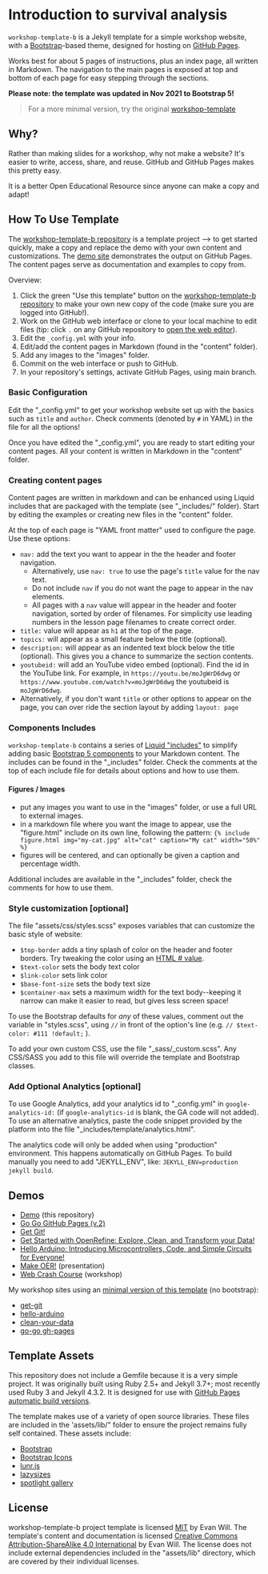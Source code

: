 # Introduction to survival analysis

`workshop-template-b` is a Jekyll template for a simple workshop website, with a [Bootstrap](https://getbootstrap.com/)-based theme, designed for hosting on [GitHub Pages](https://pages.github.com/).

Works best for about 5 pages of instructions, plus an index page, all written in Markdown. 
The navigation to the main pages is exposed at top and bottom of each page for easy stepping through the sections.

**Please note: the template was updated in Nov 2021 to Bootstrap 5!**

> For a more minimal version, try the original [workshop-template](https://github.com/evanwill/workshop-template)

## Why?

Rather than making slides for a workshop, why not make a website? 
It's easier to write, access, share, and reuse. 
GitHub and GitHub Pages makes this pretty easy.

It is a better Open Educational Resource since anyone can make a copy and adapt!

## How To Use Template

The [workshop-template-b repository](https://github.com/evanwill/workshop-template-b) is a template project --> to get started quickly, make a copy and replace the demo with your own content and customizations. 
The [demo site](https://evanwill.github.io/workshop-template-b/) demonstrates the output on GitHub Pages.
The content pages serve as documentation and examples to copy from.

Overview:

1. Click the green "Use this template" button on the [workshop-template-b repository](https://github.com/evanwill/workshop-template-b) to make your own new copy of the code (make sure you are logged into GitHub!).
2. Work on the GitHub web interface or clone to your local machine to edit files (tip: click `.` on any GitHub repository to [open the web editor](https://docs.github.com/en/codespaces/the-githubdev-web-based-editor)).
3. Edit the `_config.yml` with your info.
4. Edit/add the content pages in Markdown (found in the "content" folder).
5. Add any images to the "images" folder.
5. Commit on the web interface or push to GitHub.
6. In your repository's settings, activate GitHub Pages, using main branch.

### Basic Configuration

Edit the "_config.yml" to get your workshop website set up with the basics such as `title` and `author`.
Check comments (denoted by `#` in YAML) in the file for all the options!

Once you have edited the "_config.yml", you are ready to start editing your content pages.
All your content is written in Markdown in the "content" folder.

### Creating content pages

Content pages are written in markdown and can be enhanced using Liquid includes that are packaged with the template (see "_includes/" folder).
Start by editing the examples or creating new files in the "content" folder.

At the top of each page is "YAML front matter" used to configure the page.
Use these options:

- `nav:` add the text you want to appear in the the header and footer navigation. 
    - Alternatively, use `nav: true` to use the page's `title` value for the nav text. 
    - Do not include `nav` if you do not want the page to appear in the nav elements.
    - All pages with a `nav` value will appear in the header and footer navigation, sorted by order of filenames. For simplicity use leading numbers in the lesson page filenames to create correct order.
- `title:` value will appear as `h1` at the top of the page.
- `topics:` will appear as a small feature below the title (optional). 
- `description:` will appear as an indented text block below the title (optional). This gives you a chance to summarize the section contents. 
- `youtubeid:` will add an YouTube video embed (optional). Find the id in the YouTube link. For example, in `https://youtu.be/moJgWrD6dwg` or `https://www.youtube.com/watch?v=moJgWrD6dwg` the youtubeid is `moJgWrD6dwg`.
- Alternatively, if you don't want `title` or other options to appear on the page, you can over ride the section layout by adding `layout: page` 

### Components Includes

`workshop-template-b` contains a series of [Liquid "includes"](https://jekyllrb.com/docs/includes/) to simplify adding basic [Bootstrap 5 components](https://getbootstrap.com/docs/5.0/components/) to your Markdown content.
The includes can be found in the "_includes" folder. 
Check the comments at the top of each include file for details about options and how to use them.

#### Figures / Images

- put any images you want to use in the "images" folder, or use a full URL to external images.
- in a markdown file where you want the image to appear, use the "figure.html" include on its own line, following the pattern: `{% include figure.html img="my-cat.jpg" alt="cat" caption="My cat" width="50%" %}`
- figures will be centered, and can optionally be given a caption and percentage width.

Additional includes are available in the "_includes" folder, check the comments for how to use them.

### Style customization [optional]

The file "assets/css/styles.scss" exposes variables that can customize the basic style of website:

- `$top-border` adds a tiny splash of color on the header and footer borders. Try tweaking the color using an [HTML # value](https://www.w3schools.com/colors/colors_picker.asp).
- `$text-color` sets the body text color
- `$link-color` sets link color
- `$base-font-size` sets the body text size
- `$container-max` sets a maximum width for the text body--keeping it narrow can make it easier to read, but gives less screen space!

To use the Bootstrap defaults for *any* of these values, comment out the variable in "styles.scss", using `//` in front of the option's line (e.g. `// $text-color: #111 !default;` ).

To add your own custom CSS, use the file "_sass/_custom.scss".
Any CSS/SASS you add to this file will override the template and Bootstrap classes.

### Add Optional Analytics [optional]

To use Google Analytics, add your analytics id to "_config.yml" in `google-analytics-id:` (if `google-analytics-id` is blank, the GA code will not added).
To use an alternative analytics, paste the code snippet provided by the platform into the file "_includes/template/analytics.html".

The analytics code will only be added when using "production" environment. 
This happens automatically on GitHub Pages. 
To build manually you need to add "JEKYLL_ENV", like: `JEKYLL_ENV=production jekyll build`.

## Demos

- [Demo](https://evanwill.github.io/workshop-template-b/) (this repository)
- [Go Go GitHub Pages (v.2)](https://evanwill.github.io/go-go-ghpages-b/)
- [Get Git!](https://evanwill.github.io/get-git-b/)
- [Get Started with OpenRefine: Explore, Clean, and Transform your Data!](https://evanwill.github.io/openrefine-b/)
- [Hello Arduino: Introducing Microcontrollers, Code, and Simple Circuits for Everyone!](https://evanwill.github.io/hello-arduino-b/)
- [Make OER!](https://evanwill.github.io/make-oer/) (presentation)
- [Web Crash Course](https://evanwill.github.io/web-crash-course/) (workshop)

My workshop sites using an [minimal version of this template](https://github.com/evanwill/workshop-template) (no bootstrap):

- [get-git](https://evanwill.github.io/get-git/)
- [hello-arduino](https://evanwill.github.io/hello-arduino/)
- [clean-your-data](https://evanwill.github.io/clean-your-data/)
- [go-go gh-pages](https://evanwill.github.io/go-go-ghpages/)

## Template Assets 

This repository does not include a Gemfile because it is a very simple project. 
It was originally built using Ruby 2.5+ and Jekyll 3.7+; most recently used Ruby 3 and Jekyll 4.3.2.
It is designed for use with [GitHub Pages automatic build versions](https://pages.github.com/versions/).

The template makes use of a variety of open source libraries. 
These files are included in the 'assets/lib/" folder to ensure the project remains fully self contained.
These assets include:

- [Bootstrap](https://getbootstrap.com/docs/5.1/getting-started/introduction/)
- [Bootstrap Icons](https://icons.getbootstrap.com/) 
- [lunr.js](https://lunrjs.com/) 
- [lazysizes](https://github.com/aFarkas/lazysizes)
- [spotlight gallery](https://github.com/nextapps-de/spotlight)

## License

workshop-template-b project template is licensed [MIT](https://github.com/evanwill/workshop-template-b/blob/main/LICENSE) by Evan Will.
The template's content and documentation is licensed [Creative Commons Attribution-ShareAlike 4.0 International](http://creativecommons.org/licenses/by-sa/4.0/) by Evan Will.
The license does not include external dependencies included in the "assets/lib" directory, which are covered by their individual licenses.
